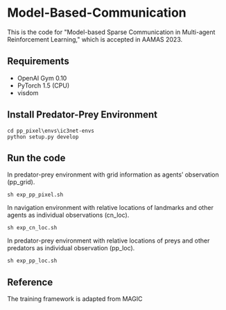 # Model-Based-Communication

This is the code for "Model-based Sparse Communication in Multi-agent Reinforcement Learning," which is accepted in AAMAS 2023.

## Requirements
* OpenAI Gym 0.10
* PyTorch 1.5 (CPU)
* visdom

## Install Predator-Prey Environment

    cd pp_pixel\envs\ic3net-envs
    python setup.py develop


## Run the code

In predator-prey environment with grid information as agents’ observation (pp_grid).

    sh exp_pp_pixel.sh

In navigation environment with relative locations of landmarks and other agents as individual observations (cn_loc).

    sh exp_cn_loc.sh

In predator-prey environment with relative locations of preys and other predators as individual observation (pp_loc).

    sh exp_pp_loc.sh
    
## Reference
The training framework is adapted from MAGIC
